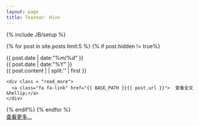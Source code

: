 ```yaml
---
layout: page
title: Teazean' Hive
---
```

{% include JB/setup %}

{% for post in site.posts limit:5 %}
{% if post.hidden != true%}
<div class = "card">
    <div  class = "date_label">
      <div class="day_month">
          {{ post.date | date:"%m/%d" }}
        </div>
      <div class="year">
         {{ post.date | date:"%Y" }}
      </div>
    </div> 
    {{ post.content  | | split:'<!--break-->' | first }}
    
    <div class = "read_more">
      <a class="fa fa-link" href="{{ BASE_PATH }}{{ post.url }}">  查看全文&hellip;</a>
    </div>
</div>
{% endif%}
{% endfor %}

<div class = "card">
    <a class="fa fa-link" href="i1_archives.html">  查看更多&hellip;</a>
</div>

